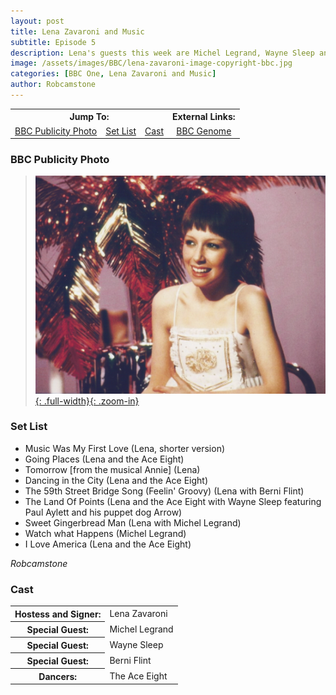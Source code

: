 ```yaml
---
layout: post
title: Lena Zavaroni and Music
subtitle: Episode 5
description: Lena's guests this week are Michel Legrand, Wayne Sleep and Berni Flint.
image: /assets/images/BBC/lena-zavaroni-image-copyright-bbc.jpg
categories: [BBC One, Lena Zavaroni and Music]
author: Robcamstone
---
```


<table>
<tr align="center">
<th colspan="3">Jump To:</th>
<th>External Links:</th>
</tr>

<tr align="center">
<td><a href="#bbc-publicity-photo">BBC Publicity Photo</a></td>
<td><a href="#set-list">Set List</a></td>
<td><a href="#cast">Cast</a></td>
<td><a href="https://genome.ch.bbc.co.uk/schedules/bbcone/london/1979-06-20#at-18.50">BBC Genome</a></td>
</tr>
</table>

### BBC Publicity Photo
> [![BBC Publicity Photo of Lena Zavaroni for her TV show Lena Zavaroni and Music](/assets/images/BBC/lena-zavaroni-image-copyright-bbc.jpg){: .full-width}{: .zoom-in}](/assets/images/BBC/lena-zavaroni-image-copyright-bbc.jpg)

### Set List
>
* Music Was My First Love (Lena, shorter version)
* Going Places (Lena and the Ace Eight)
* Tomorrow [from the musical Annie] (Lena)
* Dancing in the City (Lena and the Ace Eight)
* The 59th Street Bridge Song (Feelin' Groovy) (Lena with Berni Flint)
* The Land Of Points (Lena and the Ace Eight with Wayne Sleep featuring Paul Aylett and his puppet dog Arrow)
* Sweet Gingerbread Man (Lena with Michel Legrand)
* Watch what Happens (Michel Legrand)
* I Love America (Lena and the Ace Eight)

<cite>Robcamstone</cite>

### Cast
<table>
<tr><th>Hostess and Signer:</th><td>Lena Zavaroni</td></tr>
<tr><th>Special Guest:</th><td>Michel Legrand</td></tr>
<tr><th>Special Guest:</th><td>Wayne Sleep</td></tr>
<tr><th>Special Guest:</th><td>Berni Flint</td></tr>
<tr><th>Dancers:</th><td>The Ace Eight</td></tr>
</table>

